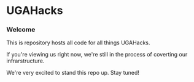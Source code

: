 # UGAHacks

### Welcome

This is repository hosts all code for all things UGAHacks.

If you're viewing us right now, we're still in the process of coverting our infrarstructure.

We're very excited to stand this repo up. Stay tuned!
